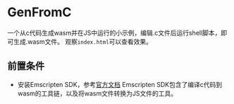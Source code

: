 # GenFromC

一个从c代码生成wasm并在JS中运行的小示例，编辑.c文件后运行shell脚本，即可生成.wasm文件。
观察`index.html`可以查看效果。

## 前置条件

- 安装Emscripten SDK，参考[官方文档](https://emscripten.org/docs/getting_started/downloads.html)
    Emscripten SDK包含了编译c代码到wasm的工具链，以及将wasm文件转换为JS文件的工具。